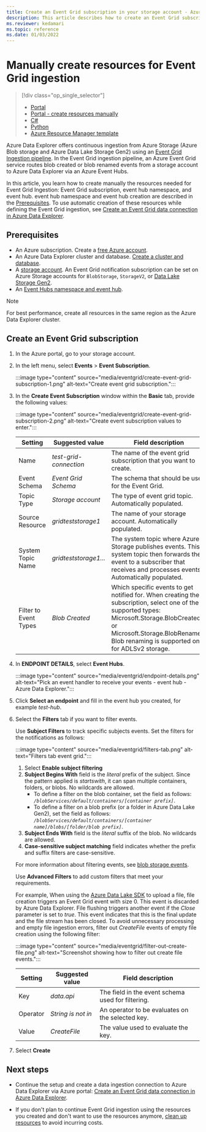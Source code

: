 ```yaml
---
title: Create an Event Grid subscription in your storage account - Azure Data Explorer
description: This article describes how to create an Event Grid subscription in your storage account in Azure Data Explorer.
ms.reviewer: kedamari
ms.topic: reference
ms.date: 01/03/2022
---
```

# Manually create resources for Event Grid ingestion

> [!div class="op_single_selector"]
> * [Portal](ingest-data-event-grid.md)
> * [Portal - create resources manually](ingest-data-event-grid-manual.md)
> * [C#](data-connection-event-grid-csharp.md)
> * [Python](data-connection-event-grid-python.md)
> * [Azure Resource Manager template](data-connection-event-grid-resource-manager.md)

Azure Data Explorer offers continuous ingestion from Azure Storage (Azure Blob storage and Azure Data Lake Storage Gen2) using an [Event Grid Ingestion pipeline](ingest-data-event-grid-overview.md). In the Event Grid ingestion pipeline, an Azure Event Grid service routes blob created or blob renamed events from a storage account to Azure Data Explorer via an Azure Event Hubs.

In this article, you learn how to create manually the resources needed for Event Grid Ingestion: Event Grid subscription, event hub namespace, and event hub. event hub namespace and event hub creation are described in the [Prerequisites](#prerequisites). To use automatic creation of these resources while defining the Event Grid ingestion, see [Create an Event Grid data connection in Azure Data Explorer](ingest-data-event-grid.md).

## Prerequisites

* An Azure subscription. Create a [free Azure account](https://azure.microsoft.com/free/).
* An Azure Data Explorer cluster and database. [Create a cluster and database](create-cluster-and-database.md).
* A [storage account](/azure/storage/common/storage-quickstart-create-account?tabs=azure-portal). An Event Grid notification subscription can be set on Azure Storage accounts for `BlobStorage`, `StorageV2`, or [Data Lake Storage Gen2](/azure/storage/blobs/data-lake-storage-introduction).
* An [Event Hubs namespace and event hub](/azure/event-hubs/event-hubs-create).

> [!NOTE]
> For best performance, create all resources in the same region as the Azure Data Explorer cluster.

## Create an Event Grid subscription
 
1. In the Azure portal, go to your storage account.
1. In the left menu, select **Events** > **Event Subscription**.

     :::image type="content" source="media/eventgrid/create-event-grid-subscription-1.png" alt-text="Create event grid subscription.":::

1. In the **Create Event Subscription** window within the **Basic** tab, provide the following values:

    :::image type="content" source="media/eventgrid/create-event-grid-subscription-2.png" alt-text="Create event subscription values to enter.":::

    |**Setting** | **Suggested value** | **Field description**|
    |---|---|---|
    | Name | *test-grid-connection* | The name of the event grid subscription that you want to create.|
    | Event Schema | *Event Grid Schema* | The schema that should be used for the Event Grid. |
    | Topic Type | *Storage account* | The type of event grid topic. Automatically populated.|
    | Source Resource | *gridteststorage1* | The name of your storage account. Automatically populated.|
    | System Topic Name | *gridteststorage1...* | The system topic where Azure Storage publishes events. This system topic then forwards the event to a subscriber that receives and processes events. Automatically populated.|
    | Filter to Event Types | *Blob Created* | Which specific events to get notified for. When creating the subscription, select one of the supported types: Microsoft.Storage.BlobCreated or Microsoft.Storage.BlobRenamed. Blob renaming is supported only for ADLSv2 storage. |

1. In **ENDPOINT DETAILS**, select **Event Hubs**.

    :::image type="content" source="media/eventgrid/endpoint-details.png" alt-text="Pick an event handler to receive your events - event hub - Azure Data Explorer.":::

1. Click **Select an endpoint** and fill in the event hub you created, for example *test-hub*.
    
1. Select the **Filters** tab if you want to filter events.
    
    Use **Subject Filters** to track specific subjects events. Set the filters for the notifications as follows:
   
    :::image type="content" source="media/eventgrid/filters-tab.png" alt-text="Filters tab event grid.":::

   1. Select **Enable subject filtering**
   1. **Subject Begins With** field is the *literal* prefix of the subject. Since the pattern applied is *startswith*, it can span multiple containers, folders, or blobs. No wildcards are allowed.
       * To define a filter on the blob container, set the field as follows: *`/blobServices/default/containers/[container prefix]`*.
       * To define a filter on a blob prefix (or a folder in Azure Data Lake Gen2), set the field as follows: *`/blobServices/default/containers/[container name]/blobs/[folder/blob prefix]`*.
   1. **Subject Ends With** field is the *literal* suffix of the blob. No wildcards are allowed.
   1. **Case-sensitive subject matching** field indicates whether the prefix and suffix filters are case-sensitive.

    For more information about filtering events, see [blob storage events](/azure/storage/blobs/storage-blob-event-overview#filtering-events).

    Use **Advanced Filters** to add custom filters that meet your requirements.

    For example, When using the [Azure Data Lake SDK](https://www.nuget.org/packages/Azure.Storage.Files.DataLake/) to upload a file, file creation triggers an Event Grid event with size 0. This event is discarded by Azure Data Explorer. File flushing triggers another event if the *Close* parameter is set to *true*. This event indicates that this is the final update and the file stream has been closed.
    To avoid unnecessary processing and empty file ingestion errors, filter out *CreateFile* events of empty file creation using the following filter:

    :::image type="content" source="media/eventgrid/filter-out-create-file.png" alt-text="Screenshot showing how to filter out create file events.":::

    |**Setting** | **Suggested value** | **Field description**|
    |---|---|---|
    |Key | *data.api* | The field in the event schema used for filtering. |
    |Operator | *String is not in* | An operator to be evaluates on the selected key. |
    |Value | *CreateFile* | The value used to evaluate the key. |

1. Select **Create**

## Next steps

* Continue the setup and create a data ingestion connection to Azure Data Explorer via Azure portal: [Create an Event Grid data connection in Azure Data Explorer](ingest-data-event-grid.md).

* If you don't plan to continue Event Grid ingestion using the resources you created and don't want to use the resources anymore, [clean up resources](ingest-data-event-grid.md#clean-up-resources) to avoid incurring costs.
